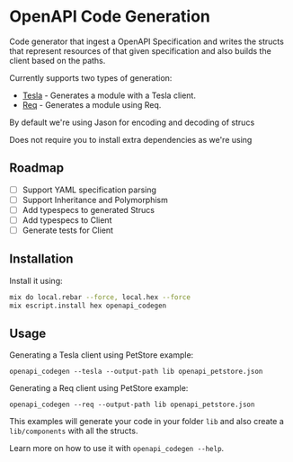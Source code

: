 # OpenAPI Code Generation

Code generator that ingest a OpenAPI Specification and writes the structs that represent resources of that given specification and also builds the client based on the paths.

Currently supports two types of generation:

* [Tesla](https://hexdocs.pm/tesla/readme.html) - Generates a module with a Tesla client.
* [Req](https://hexdocs.pm/req/readme.html) - Generates a module using Req.

By default we're using Jason for encoding and decoding of strucs

Does not require you to install extra dependencies as we're using

## Roadmap

- [ ] Support YAML specification parsing
- [ ] Support Inheritance and Polymorphism
- [ ] Add typespecs to generated Strucs
- [ ] Add typespecs to Client
- [ ] Generate tests for Client

## Installation

Install it using:

```sh
mix do local.rebar --force, local.hex --force
mix escript.install hex openapi_codegen
```

## Usage

Generating a Tesla client using PetStore example:

`openapi_codegen --tesla --output-path lib openapi_petstore.json`

Generating a Req client using PetStore example:

`openapi_codegen --req --output-path lib openapi_petstore.json`

This examples will generate your code in your folder `lib` and also create a `lib/components` with all the structs.

Learn more on how to use it with `openapi_codegen --help`.
